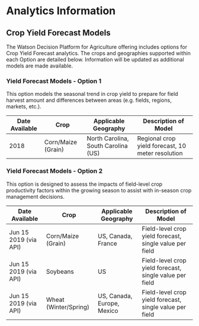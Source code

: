 # Analytics Information

## Crop Yield Forecast Models

The Watson Decision Platform for Agriculture offering includes options for Crop Yield Forecast analytics. The crops and geographies supported within each Option are detailed below. Information will be updated as additional models are made available.

### Yield Forecast Models - Option 1

This option models the seasonal trend in crop yield to prepare for field harvest amount and differences between areas (e.g. fields, regions, markets, etc.).

Date Available | Crop | Applicable Geography | Description of Model
-------------- | -------------- | -------------- | --------------
2018 | Corn/Maize (Grain) | North Carolina, South Carolina (US) | Regional crop yield forecast, 10 meter resolution

### Yield Forecast Models - Option 2

This option is designed to assess the impacts of field-level crop productivity factors within the growing season to assist with in-season crop management decisions.

Date Available | Crop | Applicable Geography | Description of Model
-------------- | -------------- | -------------- | --------------
Jun 15 2019 (via API) | Corn/Maize (Grain) | US, Canada, France | Field-level crop yield forecast, single value per field
Jun 15 2019 (via API) | Soybeans | US | Field-level crop yield forecast, single value per field
Jun 15 2019 (via API) | Wheat (Winter/Spring) | US, Canada, Europe, Mexico | Field-level crop yield forecast, single value per field
